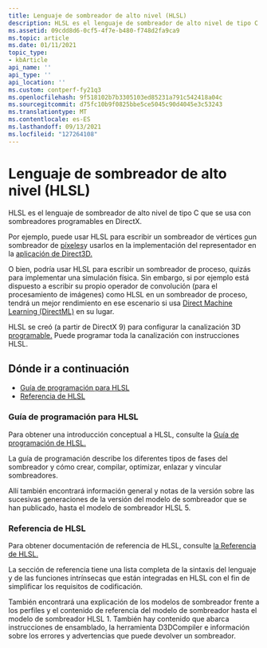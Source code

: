 ```yaml
---
title: Lenguaje de sombreador de alto nivel (HLSL)
description: HLSL es el lenguaje de sombreador de alto nivel de tipo C que se usa con sombreadores programables en DirectX.
ms.assetid: 09cdd8d6-0cf5-4f7e-b480-f748d2fa9ca9
ms.topic: article
ms.date: 01/11/2021
topic_type:
- kbArticle
api_name: ''
api_type: ''
api_location: ''
ms.custom: contperf-fy21q3
ms.openlocfilehash: 9f518102b7b3305103ed85231a791c542418a04c
ms.sourcegitcommit: d75fc10b9f0825bbe5ce5045c90d4045e3c53243
ms.translationtype: MT
ms.contentlocale: es-ES
ms.lasthandoff: 09/13/2021
ms.locfileid: "127264108"
---
```

# <a name="high-level-shader-language-hlsl"></a>Lenguaje de sombreador de alto nivel (HLSL)

HLSL es el lenguaje de sombreador de alto nivel de tipo C que se usa con sombreadores programables en DirectX.

Por ejemplo, puede usar HLSL para escribir un sombreador de vértices [o](../direct3d11/vertex-shader-stage.md)un sombreador de [píxeles](../direct3d11/pixel-shader-stage.md)y usarlos en la implementación del representador en la [aplicación de Direct3D.](../direct3d12/directx-12-programming-guide.md)

O bien, podría usar HLSL para escribir un sombreador de proceso, quizás para implementar una simulación física. Sin embargo, si por ejemplo está dispuesto a escribir su propio operador de convolución (para el procesamiento de imágenes) como HLSL en un sombreador de proceso, tendrá un mejor rendimiento en ese escenario si usa [Direct Machine Learning (DirectML)](/windows/ai/directml/dml) en su lugar.

HLSL se creó (a partir de DirectX 9) para configurar la canalización 3D [programable.](../direct3d11/overviews-direct3d-11-graphics-pipeline.md) Puede programar toda la canalización con instrucciones HLSL.

## <a name="where-to-go-next"></a>Dónde ir a continuación

* [Guía de programación para HLSL](./dx-graphics-hlsl-pguide.md)
* [Referencia de HLSL](./dx-graphics-hlsl-reference.md)

### <a name="programming-guide-for-hlsl"></a>Guía de programación para HLSL

Para obtener una introducción conceptual a HLSL, consulte la [Guía de programación de HLSL.](./dx-graphics-hlsl-pguide.md)

La guía de programación describe los diferentes tipos de fases del sombreador y cómo crear, compilar, optimizar, enlazar y vincular sombreadores.

Allí también encontrará información general y notas de la versión sobre las sucesivas generaciones de la versión del modelo de sombreador que se han publicado, hasta el modelo de sombreador HLSL 5.

### <a name="reference-for-hlsl"></a>Referencia de HLSL

Para obtener documentación de referencia de HLSL, consulte [la Referencia de HLSL.](./dx-graphics-hlsl-reference.md)

La sección de referencia tiene una lista completa de la sintaxis del lenguaje y de las funciones intrínsecas que están integradas en HLSL con el fin de simplificar los requisitos de codificación.

También encontrará una explicación de los modelos de sombreador frente a los perfiles y el contenido de referencia del modelo de sombreador hasta el modelo de sombreador HLSL 1. También hay contenido que abarca instrucciones de ensamblado, la herramienta D3DCompiler e información sobre los errores y advertencias que puede devolver un sombreador.